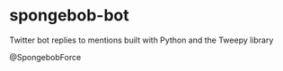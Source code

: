 # spongebob-bot

Twitter bot replies to mentions built with Python and the Tweepy library

@SpongebobForce
